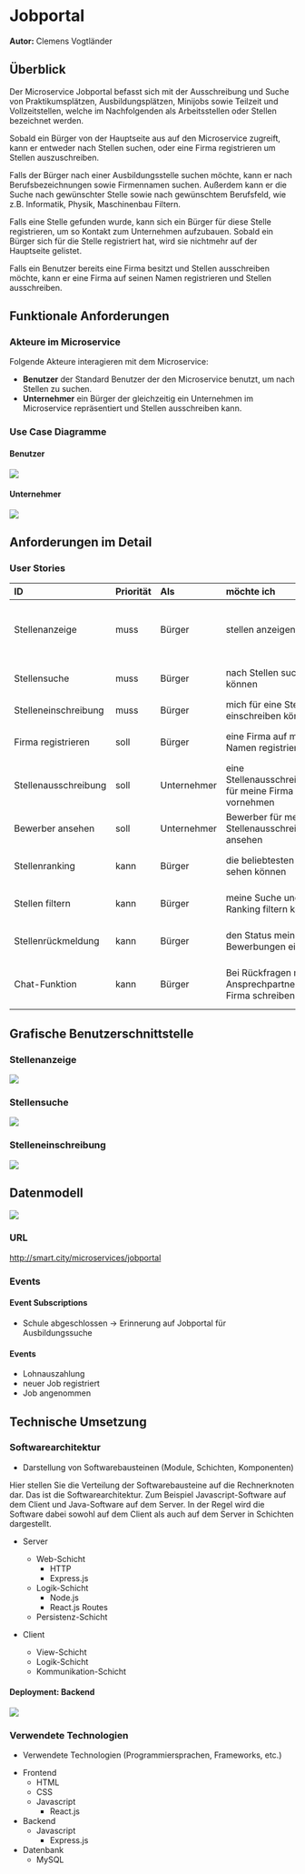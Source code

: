 # Jobportal

**Autor:** Clemens Vogtländer

## Überblick

Der Microservice Jobportal befasst sich mit der Ausschreibung und Suche von Praktikumsplätzen, Ausbildungsplätzen, Minijobs sowie Teilzeit und Vollzeitstellen, welche im Nachfolgenden als Arbeitsstellen oder Stellen bezeichnet werden.

Sobald ein Bürger von der Hauptseite aus auf den Microservice zugreift, kann er entweder nach Stellen suchen, oder eine Firma registrieren um Stellen auszuschreiben.

Falls der Bürger nach einer Ausbildungsstelle suchen möchte, kann er nach Berufsbezeichnungen sowie Firmennamen suchen. Außerdem kann er die Suche nach gewünschter Stelle sowie nach gewünschtem Berufsfeld, wie z.B. Informatik, Physik, Maschinenbau Filtern.

Falls eine Stelle gefunden wurde, kann sich ein Bürger für diese Stelle registrieren, um so Kontakt zum Unternehmen aufzubauen.
Sobald ein Bürger sich für die Stelle registriert hat, wird sie nichtmehr auf der Hauptseite gelistet.

Falls ein Benutzer bereits eine Firma besitzt und Stellen ausschreiben möchte, kann er eine Firma auf seinen Namen registrieren und Stellen ausschreiben.

## Funktionale Anforderungen

### Akteure im Microservice

Folgende Akteure interagieren mit dem Microservice:

* **Benutzer** der Standard Benutzer der den Microservice benutzt, um nach Stellen zu suchen.
* **Unternehmer** ein Bürger der gleichzeitig ein Unternehmen im Microservice repräsentiert und Stellen ausschreiben kann.

### Use Case Diagramme

#### Benutzer

![](media/usecase/use-case-benutzer.svg)

#### Unternehmer

![](media/usecase/use-case-unternehmer.svg)

## Anforderungen im Detail

### User Stories

| **ID** | **Priorität** | **Als** | **möchte ich** | **so dass ich** | **Akzeptanz** |
| :----- | :------------ | :------ | :------------- | :---------- | :------------ |
| Stellenanzeige | muss | Bürger | stellen anzeigen lassen | nach passenden Stellen schauen kann | Stellenanzeige funktioniert |
| Stellensuche | muss | Bürger | nach Stellen suchen können | bessere Ergebnisse erhalte | Suche funktioniert |
Stelleneinschreibung | muss | Bürger | mich für eine Stelle einschreiben können | die Stelle bekomme | Stelleneinschreibung funktioniert |
Firma registrieren | soll | Bürger | eine Firma auf meinen Namen registrieren | Stellen ausschreiben kann | Firmenregistrierung funktioniert |
Stellenausschreibung | soll | Unternehmer | eine Stellenausschreibung für meine Firma vornehmen | neue Bewerber finde | Stellenausschreibung funktioniert |
Bewerber ansehen | soll | Unternehmer | Bewerber für meine Stellenausschreibungen ansehen | Bewerber filtern kann | Bewerberansicht funktioniert |
| Stellenranking | kann | Bürger | die beliebtesten Stellen sehen können | die besten Stellen zu sehen | Stellenranking funktioniert |
| Stellen filtern | kann | Bürger | meine Suche und das Ranking filtern können | genauere Angebote sehe | Filtern nach Stellen funktioniert |
Stellenrückmeldung | kann | Bürger | den Status meiner Bewerbungen einsehen | weiß ob ich genommen werde | Stellenrückmeldung funktioniert |
Chat-Funktion | kann | Bürger | Bei Rückfragen mit dem Ansprechpartner der Firma schreiben | mögliche Probleme zu beseitigen | Chat-Funktion zwischen Benutzer und Firma funktioniert

## Grafische Benutzerschnittstelle

### Stellenanzeige

![](media/mockups/mockup-stellenanzeige.svg)

### Stellensuche

![](media/mockups/mockup-stellensuche.svg)

### Stelleneinschreibung

![](media/mockups/mockup-bewerbung.svg)

## Datenmodell

![](media/datamodel/datamodel.svg)


### URL

http://smart.city/microservices/jobportal

### Events

#### Event Subscriptions

  * Schule abgeschlossen -> Erinnerung auf Jobportal für Ausbildungssuche

#### Events

  * Lohnauszahlung
  * neuer Job registriert
  * Job angenommen



## Technische Umsetzung


### Softwarearchitektur

- Darstellung von Softwarebausteinen (Module, Schichten, Komponenten)

Hier stellen Sie die Verteilung der Softwarebausteine auf die Rechnerknoten dar. Das ist die Softwarearchitektur. Zum Beispiel Javascript-Software auf dem Client und Java-Software auf dem Server. In der Regel wird die Software dabei sowohl auf dem Client als auch auf dem Server in Schichten dargestellt.

* Server
  * Web-Schicht
    * HTTP
    * Express.js
  * Logik-Schicht
    * Node.js
    * React.js Routes
  * Persistenz-Schicht

* Client
  * View-Schicht
  * Logik-Schicht
  * Kommunikation-Schicht

#### Deployment: Backend

![](media/deployment/deployment_backend.svg)


### Verwendete Technologien

- Verwendete Technologien (Programmiersprachen, Frameworks, etc.)

* Frontend
  * HTML
  * CSS
  * Javascript
      * React.js
* Backend
  * Javascript
      * Express.js
* Datenbank
  * MySQL
